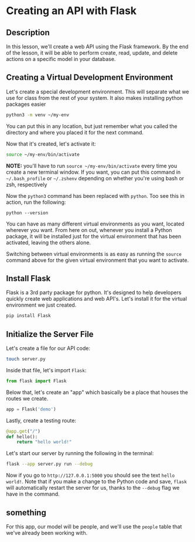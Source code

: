# Creating an API with Flask

## Description

In this lesson, we'll create a web API using the Flask framework.  By the end of the lesson, it will be able to perform create, read, update, and delete actions on a specific model in your database.
## Creating a Virtual Development Environment

Let's create a special development environment.  This will separate what we use for class from the rest of your system.  It also makes installing python packages easier

```zsh
python3 -m venv ~/my-env
```

You can put this in any location, but just remember what you called the directory and where you placed it for the next command.

Now that it's created, let's activate it:

```zsh
source ~/my-env/bin/activate
```

**NOTE:** you'll have to run `source ~/my-env/bin/activate` every time you create a new terminal window.  If you want, you can put this command in `~/.bash_profile` or `~/.zshenv` depending on whether you're using bash or zsh, respectively

Now the `python3` command has been replaced with `python`.  Too see this in action, run the following:

```
python --version
```

You can have as many different virtual environments as you want, located wherever you want.  From here on out, whenever you install a Python package, it will be installed just for the virtual environment that has been activated, leaving the others alone.

Switching between virtual environments is as easy as running the `source` command above for the given virtual environment that you want to activate.
## Install Flask

Flask is a 3rd party package for python.  It's designed to help developers quickly create web applications and web API's.  Let's install it for the virtual environment we just created.

```zsh
pip install Flask
```

## Initialize the Server File

Let's create a file for our API code:

```zsh
touch server.py
```

Inside that file, let's import `Flask`:

```python
from flask import Flask
```

Below that, let's create an "app" which basically be a place that houses the routes we create.

```python
app = Flask('demo')
```

Lastly, create a testing route:

```python
@app.get("/")
def hello():
	return "hello world!"
```

Let's start our server by running the following in the terminal:

```zsh
flask --app server.py run --debug
```

Now if you go to `http://127.0.0.1:5000` you should see the text `hello world!`.  Note that if you make a change to the Python code and save, `flask` will automatically restart the server for us, thanks to the `--debug` flag we have in the command.
## something
For this app, our model will be people, and we'll use the `people` table that we've already been working with.